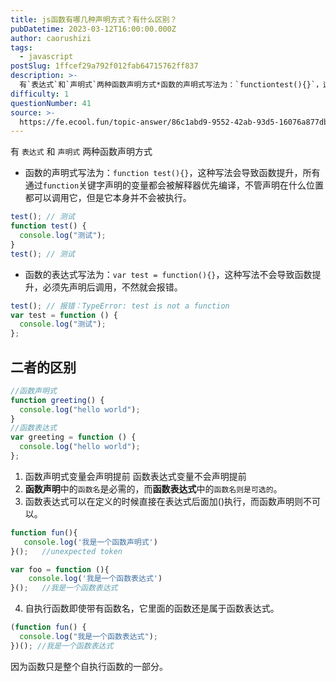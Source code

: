 ```yaml
---
title: js函数有哪几种声明方式？有什么区别？
pubDatetime: 2023-03-12T16:00:00.000Z
author: caorushizi
tags:
  - javascript
postSlug: 1ffcef29a792f012fab64715762ff837
description: >-
  有`表达式`和`声明式`两种函数声明方式*函数的声明式写法为：`functiontest(){}`，这种写法会导致函数提升，所有通过`function`关键字声明的变量都会被解释器优先编译，不管声明在
difficulty: 1
questionNumber: 41
source: >-
  https://fe.ecool.fun/topic-answer/86c1abd9-9552-42ab-93d5-16076a877db0?orderBy=updateTime&order=desc&tagId=10
---
```


有 `表达式` 和 `声明式` 两种函数声明方式

- 函数的声明式写法为：`function test(){}`，这种写法会导致函数提升，所有通过`function`关键字声明的变量都会被解释器优先编译，不管声明在什么位置都可以调用它，但是它本身并不会被执行。

```js
test(); // 测试
function test() {
  console.log("测试");
}
test(); // 测试
```

- 函数的表达式写法为：`var test = function(){}`，这种写法不会导致函数提升，必须先声明后调用，不然就会报错。

```js
test(); // 报错：TypeError: test is not a function
var test = function () {
  console.log("测试");
};
```

## 二者的区别

```javascript
//函数声明式
function greeting() {
  console.log("hello world");
}
//函数表达式
var greeting = function () {
  console.log("hello world");
};
```

1.  函数声明式变量会声明提前 函数表达式变量不会声明提前
2.  **函数声明**中的`函数名`是必需的，而**函数表达式**中的`函数名则是可选的`。
3.  函数表达式可以在定义的时候直接在表达式后面加()执行，而函数声明则不可以。

```javascript
function fun(){
   console.log('我是一个函数声明式')
}();   //unexpected token

var foo = function (){
    console.log('我是一个函数表达式')
}();   //我是一个函数表达式


```

4.  自执行函数即使带有函数名，它里面的函数还是属于函数表达式。

```javascript
(function fun() {
  console.log("我是一个函数表达式");
})(); //我是一个函数表达式
```

因为函数只是整个自执行函数的一部分。
